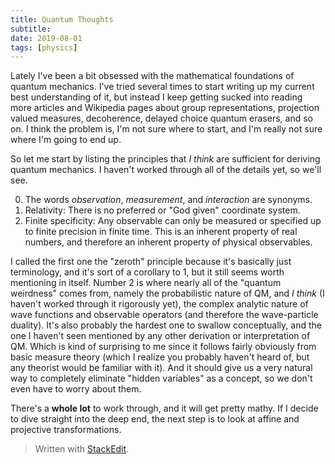 ```yaml
---
title: Quantum Thoughts
subtitle: 
date: 2019-08-01
tags: [physics]
---
```


Lately I've been a bit obsessed with the mathematical foundations of quantum mechanics. I've tried several times to start writing up my current best understanding of it, but instead I keep getting sucked into reading more articles and Wikipedia pages about group representations, projection valued measures, decoherence, delayed choice quantum erasers, and so on. I think the problem is, I'm not sure where to start, and I'm really not sure where I'm going to end up.

So let me start by listing the principles that *I think* are sufficient for deriving quantum mechanics. I haven't worked through all of the details yet, so we'll see.

0. The words *observation*, *measurement*, and *interaction* are synonyms.
1. Relativity: There is no preferred or "God given" coordinate system.
2. Finite specificity: Any observable can only be measured or specified up to finite precision in finite time. This is an inherent property of real numbers, and therefore an inherent property of physical observables.

I called the first one the "zeroth" principle because it's basically just terminology, and it's sort of a corollary to 1, but it still seems worth mentioning in itself. Number 2 is where nearly all of the "quantum weirdness" comes from, namely the probabilistic nature of QM, and *I think* (I haven't worked through it rigorously yet), the complex analytic nature of wave functions and observable operators (and therefore the wave-particle duality). It's also probably the hardest one to swallow conceptually, and the one I haven't seen mentioned by any other derivation or interpretation of QM. Which is kind of surprising to me since it follows fairly obviously from basic measure theory (which I realize you probably haven't heard of, but any theorist would be familiar with it). And it should give us a very natural way to completely eliminate "hidden variables" as a concept, so we don't even have to worry about them.

There's a **whole lot** to work through, and it will get pretty mathy. If I decide to dive straight into the deep end, the next step is to look at affine and projective transformations.


> Written with [StackEdit](https://stackedit.io/).
<!--stackedit_data:
eyJoaXN0b3J5IjpbNDA1Njc2MzkxLC0yNzIzODA2MjQsMjA3Nz
M4MTg2MSwtMTM1MjIyNzg2MCwtNzk1MDcxOTM1LDQ1MjQyMTUy
NSw5Njg1MjM0ODgsLTE3NDc3NDQ0ODUsMTMxNTYzODc4NSwtMT
g5MTEyMDI2XX0=
-->